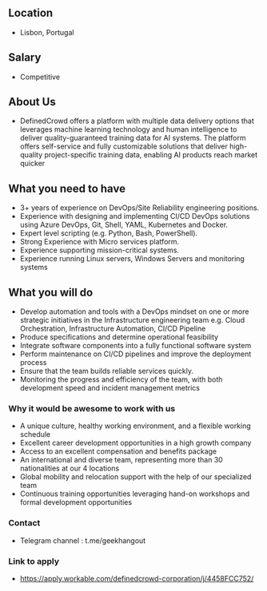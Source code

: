 ## Location

* Lisbon, Portugal

## Salary

* Competitive 

## About Us

* DefinedCrowd offers a platform with multiple data delivery options that leverages machine learning technology and human intelligence to deliver quality-guaranteed training data for AI systems. The platform offers self-service and fully customizable solutions that deliver high-quality project-specific training data, enabling AI products reach market quicker

## What you need to have

* 3+ years of experience on DevOps/Site Reliability engineering positions.
* Experience with designing and implementing CI/CD DevOps solutions using Azure DevOps, Git, Shell, YAML, Kubernetes and Docker.
* Expert level scripting (e.g. Python, Bash, PowerShell).
* Strong Experience with Micro services platform.
* Experience supporting mission-critical systems.
* Experience running Linux servers, Windows Servers and monitoring systems

## What you will do

* Develop automation and tools with a DevOps mindset on one or more strategic initiatives in the Infrastructure engineering team e.g. Cloud Orchestration, Infrastructure Automation, CI/CD Pipeline
* Produce specifications and determine operational feasibility
* Integrate software components into a fully functional software system
* Perform maintenance on CI/CD pipelines and improve the deployment process
* Ensure that the team builds reliable services quickly.
* Monitoring the progress and efficiency of the team, with both development speed and incident management metrics

### Why it would be awesome to work with us

* A unique culture, healthy working environment, and a flexible working schedule
* Excellent career development opportunities in a high growth company
* Access to an excellent compensation and benefits package
* An international and diverse team, representing more than 30 nationalities at our 4 locations
* Global mobility and relocation support with the help of our specialized team
* Continuous training opportunities leveraging hand-on workshops and formal development opportunities

### Contact

* Telegram channel : t.me/geekhangout

### Link to apply

* https://apply.workable.com/definedcrowd-corporation/j/4458FCC752/
